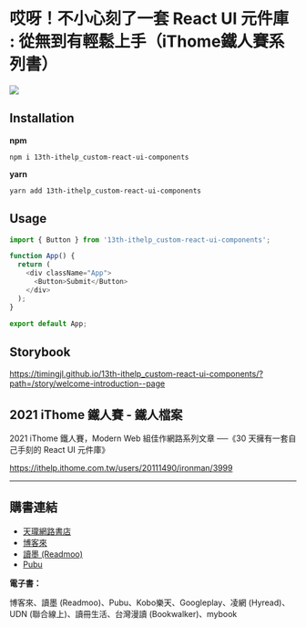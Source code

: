 # 哎呀！不小心刻了一套 React UI 元件庫 : 從無到有輕鬆上手（iThome鐵人賽系列書）

![](https://i.imgur.com/BGCpali.png)

## Installation

**npm**

```shell
npm i 13th-ithelp_custom-react-ui-components
```

**yarn**

```shell
yarn add 13th-ithelp_custom-react-ui-components
```

## Usage

```javascript
import { Button } from '13th-ithelp_custom-react-ui-components';

function App() {
  return (
    <div className="App">
      <Button>Submit</Button>
    </div>
  );
}

export default App;
```

## Storybook

<https://timingjl.github.io/13th-ithelp_custom-react-ui-components/?path=/story/welcome-introduction--page>

## 2021 iThome 鐵人賽 - 鐵人檔案

2021 iThome 鐵人賽，Modern Web 組佳作網路系列文章 ──《30 天擁有一套自己手刻的 React UI 元件庫》

<https://ithelp.ithome.com.tw/users/20111490/ironman/3999>

---

## 購書連結

- [天瓏網路書店](https://www.tenlong.com.tw/products/9786263332898)
- [博客來](https://www.books.com.tw/products/0010938824)
- [讀墨 (Readmoo)](https://readmoo.com/book/210256928000101)
- [Pubu](https://www.pubu.com.tw/ebook/331188)

**電子書：**

博客來、讀墨 (Readmoo)、Pubu、Kobo樂天、Googleplay、凌網 (Hyread)、UDN (聯合線上)、讀冊生活、台灣漫讀 (Bookwalker)、mybook
